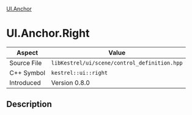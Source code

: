 [UI.Anchor](index.md)
# UI.Anchor.Right
| Aspect | Value |
| --- | --- |
| Source File | `libKestrel/ui/scene/control_definition.hpp` |
| C++ Symbol | `kestrel::ui::right` |
| Introduced | Version 0.8.0 |
## Description
